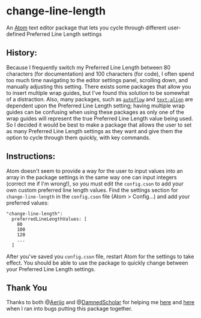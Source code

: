 # change-line-length

An [Atom](https://atom.io) text editor package that lets you cycle through
different user-defined Preferred Line Length settings

## History:

Because I frequently switch my Preferred Line Length between 80 characters (for
documentation) and 100 characters (for code), I often spend too much time
navigating to the editor settings panel, scrolling down, and manually adjusting
this setting.  There exists some packages that allow you to insert multiple wrap
guides, but I've found this solution to be somewhat of a distraction.  Also,
many packages, such as [`autoflow`](https://atom.io/packages/autoflow) and
[`text-align`](https://atom.io/packages/text-align) are dependent upon the
Preferred Line Length setting; having multiple wrap guides can be confusing when
using these packages as only one of the wrap guides will represent the true
Preferred Line Length value being used.  So I decided it would be best to make a
package that allows the user to set as many Preferred Line Length settings as
they want and give them the option to cycle through them quickly, with key
commands.

## Instructions:

Atom doesn't seem to provide a way for the user to input values into an array in
the package settings in the same way one can input integers (correct me if I'm
wrong!), so you must edit the `config.cson` to add your own custom preferred
line length values.  Find the settings section for `change-line-length` in the
`config.cson` file (Atom > Config...) and add your preferred values:

    "change-line-length":
      preferredLineLengthValues: [
        80
        100
        120
        ...
      ]

After you've saved you `config.cson` file, restart Atom for the settings to take
effect.  You should be able to use the package to quickly change between your
Preferred Line Length settings.

## Thank You
Thanks to both @[Aerijo](https://github.com/Aerijo) and
@[DamnedScholar](https://github.com/DamnedScholar) for helping me
[here](https://discuss.atom.io/t/changing-an-atom-setting-through-code/57728)
and
[here](https://discuss.atom.io/t/bugginess-associated-with-changing-atom-settings-via-code/57772)
when I ran into bugs putting this package together.
